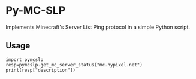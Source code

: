 # Py-MC-SLP
Implements Minecraft's Server List Ping protocol in a simple Python script.

## Usage
```
import pymcslp
resp=pymcslp.get_mc_server_status("mc.hypixel.net")
print(resp["description"])
```
